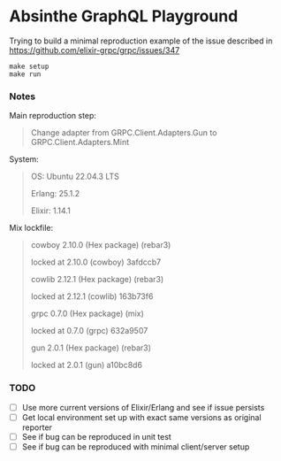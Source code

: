 # Absinthe GraphQL Playground

Trying to build a minimal reproduction example of the issue described in https://github.com/elixir-grpc/grpc/issues/347

```
make setup
make run
```

### Notes

Main reproduction step:

> Change adapter from GRPC.Client.Adapters.Gun to GRPC.Client.Adapters.Mint

System:

> OS: Ubuntu 22.04.3 LTS
> 
> Erlang: 25.1.2
> 
> Elixir: 1.14.1

Mix lockfile:

>    cowboy 2.10.0 (Hex package) (rebar3)
> 
>    locked at 2.10.0 (cowboy) 3afdccb7
> 
>    cowlib 2.12.1 (Hex package) (rebar3)
> 
>    locked at 2.12.1 (cowlib) 163b73f6
> 
>    grpc 0.7.0 (Hex package) (mix)
> 
>    locked at 0.7.0 (grpc) 632a9507
> 
>    gun 2.0.1 (Hex package) (rebar3)
> 
>    locked at 2.0.1 (gun) a10bc8d6


### TODO

- [ ] Use more current versions of Elixir/Erlang and see if issue persists
- [ ] Get local environment set up with exact same versions as original reporter
- [ ] See if bug can be reproduced in unit test
- [ ] See if bug can be reproduced with minimal client/server setup